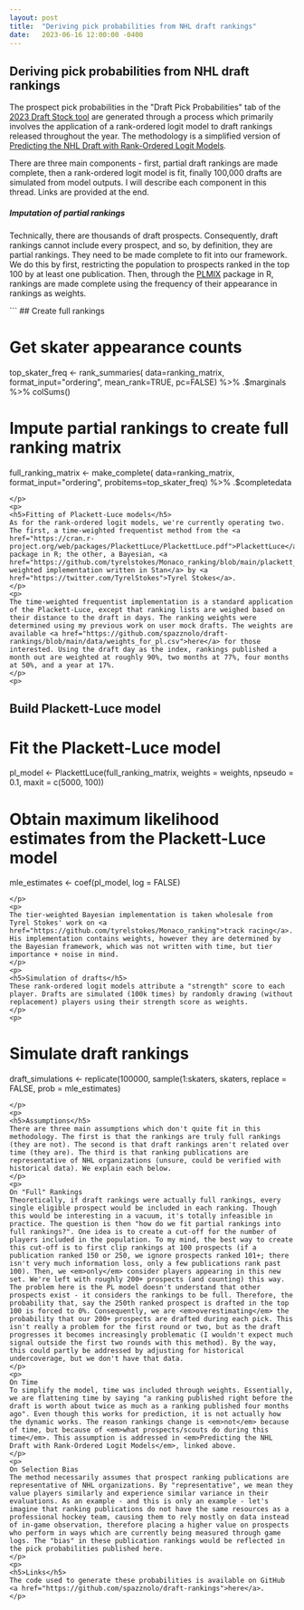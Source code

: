 ```yaml
---
layout: post
title:  "Deriving pick probabilities from NHL draft rankings"
date:   2023-06-16 12:00:00 -0400
---
```

<h2>Deriving pick probabilities from NHL draft rankings</h2>
<p>
The prospect pick probabilities in the "Draft Pick Probabilities" tab of the <a href="https://piyer97.shinyapps.io/NHLDraft2023/">2023 Draft Stock tool</a> are generated through a process which primarily involves the application of a rank-ordered logit model to draft rankings released throughout the year. The methodology is a simplified version of <a href="https://ecp.ep.liu.se/index.php/linhac/article/view/480">Predicting the NHL Draft with Rank-Ordered Logit Models</a>.
</p>
<p>
There are three main components - first, partial draft rankings are made complete, then a rank-ordered logit model is fit, finally 100,000 drafts are simulated from model outputs. I will describe each component in this thread. Links are provided at the end.
</p>
<p>
<h5>Imputation of partial rankings</h5>
Technically, there are thousands of draft prospects. Consequently, draft rankings cannot include every prospect, and so, by definition, they are partial rankings. They need to be made complete to fit into our framework. We do this by first, restricting the population to prospects ranked in the top 100 by at least one publication. Then, through the <a href="https://cran.r-project.org/web/packages/PLMIX/PLMIX.pdf">PLMIX</a> package in R, rankings are made complete using the frequency of their appearance in rankings as weights.
</p>
<p>
```
## Create full rankings

# Get skater appearance counts
top_skater_freq <- 
  rank_summaries(
    data=ranking_matrix, 
    format_input="ordering", 
    mean_rank=TRUE,
    pc=FALSE) %>%
  .$marginals %>%
  colSums()

# Impute partial rankings to create full ranking matrix
full_ranking_matrix <- 
  make_complete(
    data=ranking_matrix, 
    format_input="ordering", 
    probitems=top_skater_freq) %>%
  .$completedata
```
</p>
<p>
<h5>Fitting of Plackett-Luce models</h5>
As for the rank-ordered logit models, we're currently operating two. The first, a time-weighted frequentist method from the <a href="https://cran.r-project.org/web/packages/PlackettLuce/PlackettLuce.pdf">PlackettLuce</a> package in R; the other, a Bayesian, <a href="https://github.com/tyrelstokes/Monaco_ranking/blob/main/plackett_luce_opt.stan">tier-weighted implementation written in Stan</a> by <a href="https://twitter.com/TyrelStokes">Tyrel Stokes</a>.
</p>
<p>
The time-weighted frequentist implementation is a standard application of the Plackett-Luce, except that ranking lists are weighed based on their distance to the draft in days. The ranking weights were determined using my previous work on user mock drafts. The weights are available <a href="https://github.com/spazznolo/draft-rankings/blob/main/data/weights_for_pl.csv">here</a> for those interested. Using the draft day as the index, rankings published a month out are weighted at roughly 90%, two months at 77%, four months at 50%, and a year at 17%. 
</p>
<p>
```
## Build Plackett-Luce model

# Fit the Plackett-Luce model
pl_model <- PlackettLuce(full_ranking_matrix, weights = weights, npseudo = 0.1, maxit = c(5000, 100))

# Obtain maximum likelihood estimates from the Plackett-Luce model
mle_estimates <- coef(pl_model, log = FALSE)
```
</p>
<p>
The tier-weighted Bayesian implementation is taken wholesale from Tyrel Stokes' work on <a href="https://github.com/tyrelstokes/Monaco_ranking">track racing</a>. His implementation contains weights, however they are determined by the Bayesian framework, which was not written with time, but tier importance + noise in mind.
</p>
<p>
<h5>Simulation of drafts</h5>
These rank-ordered logit models attribute a "strength" score to each player. Drafts are simulated (100k times) by randomly drawing (without replacement) players using their strength score as weights.
</p>
<p>
```
# Simulate draft rankings
draft_simulations <- replicate(100000, sample(1:skaters, skaters, replace = FALSE, prob = mle_estimates)
```
</p>
<p>
<h5>Assumptions</h5>
There are three main assumptions which don't quite fit in this methodology. The first is that the rankings are truly full rankings (they are not). The second is that draft rankings aren't related over time (they are). The third is that ranking publications are representative of NHL organizations (unsure, could be verified with historical data). We explain each below.
</p>
<p>
On "Full" Rankings
Theoretically, if draft rankings were actually full rankings, every single eligible prospect would be included in each ranking. Though this would be interesting in a vacuum, it's totally infeasible in practice. The question is then "how do we fit partial rankings into full rankings?". One idea is to create a cut-off for the number of players included in the population. To my mind, the best way to create this cut-off is to first clip rankings at 100 prospects (if a publication ranked 150 or 250, we ignore prospects ranked 101+; there isn't very much information loss, only a few publications rank past 100). Then, we <em>only</em> consider players appearing in this new set. We're left with roughly 200+ prospects (and counting) this way. The problem here is the PL model doesn't understand that other prospects exist - it considers the rankings to be full. Therefore, the probability that, say the 250th ranked prospect is drafted in the top 100 is forced to 0%. Consequently, we are <em>overestimating</em> the probability that our 200+ prospects are drafted during each pick. This isn't really a problem for the first round or two, but as the draft progresses it becomes increasingly problematic (I wouldn't expect much signal outside the first two rounds with this method). By the way, this could partly be addressed by adjusting for historical undercoverage, but we don't have that data.
</p>
<p>
On Time
To simplify the model, time was included through weights. Essentially, we are flattening time by saying "a ranking published right before the draft is worth about twice as much as a ranking published four months ago". Even though this works for prediction, it is not actually how the dynamic works. The reason rankings change is <em>not</em> because of time, but because of <em>what prospects/scouts do during this time</em>. This assumption is addressed in <em>Predicting the NHL Draft with Rank-Ordered Logit Models</em>, linked above.
</p>
<p>
On Selection Bias
The method necessarily assumes that prospect ranking publications are representative of NHL organizations. By "representative", we mean they value players similarly and experience similar variance in their evaluations. As an example - and this is only an example - let's imagine that ranking publications do not have the same resources as a professional hockey team, causing them to rely mostly on data instead of in-game observation, therefore placing a higher value on prospects who perform in ways which are currently being measured through game logs. The "bias" in these publication rankings would be reflected in the pick probabilities published here.
</p>
<p>
<h5>Links</h5>
The code used to generate these probabilities is available on GitHub <a href="https://github.com/spazznolo/draft-rankings">here</a>.
</p>